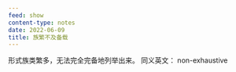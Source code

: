 ```yaml
---
feed: show
content-type: notes
date: 2022-06-09
title: 族繁不及备载
---
```

形式族类繁多，无法完全完备地列举出来。
同义英文： non-exhaustive
